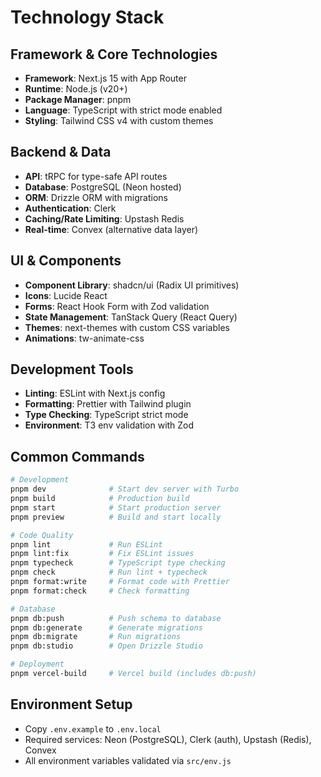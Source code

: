 # Technology Stack

## Framework & Core Technologies

- **Framework**: Next.js 15 with App Router
- **Runtime**: Node.js (v20+)
- **Package Manager**: pnpm
- **Language**: TypeScript with strict mode enabled
- **Styling**: Tailwind CSS v4 with custom themes

## Backend & Data

- **API**: tRPC for type-safe API routes
- **Database**: PostgreSQL (Neon hosted)
- **ORM**: Drizzle ORM with migrations
- **Authentication**: Clerk
- **Caching/Rate Limiting**: Upstash Redis
- **Real-time**: Convex (alternative data layer)

## UI & Components

- **Component Library**: shadcn/ui (Radix UI primitives)
- **Icons**: Lucide React
- **Forms**: React Hook Form with Zod validation
- **State Management**: TanStack Query (React Query)
- **Themes**: next-themes with custom CSS variables
- **Animations**: tw-animate-css

## Development Tools

- **Linting**: ESLint with Next.js config
- **Formatting**: Prettier with Tailwind plugin
- **Type Checking**: TypeScript strict mode
- **Environment**: T3 env validation with Zod

## Common Commands

```bash
# Development
pnpm dev              # Start dev server with Turbo
pnpm build            # Production build
pnpm start            # Start production server
pnpm preview          # Build and start locally

# Code Quality
pnpm lint             # Run ESLint
pnpm lint:fix         # Fix ESLint issues
pnpm typecheck        # TypeScript type checking
pnpm check            # Run lint + typecheck
pnpm format:write     # Format code with Prettier
pnpm format:check     # Check formatting

# Database
pnpm db:push          # Push schema to database
pnpm db:generate      # Generate migrations
pnpm db:migrate       # Run migrations
pnpm db:studio        # Open Drizzle Studio

# Deployment
pnpm vercel-build     # Vercel build (includes db:push)
```

## Environment Setup

- Copy `.env.example` to `.env.local`
- Required services: Neon (PostgreSQL), Clerk (auth), Upstash (Redis), Convex
- All environment variables validated via `src/env.js`
